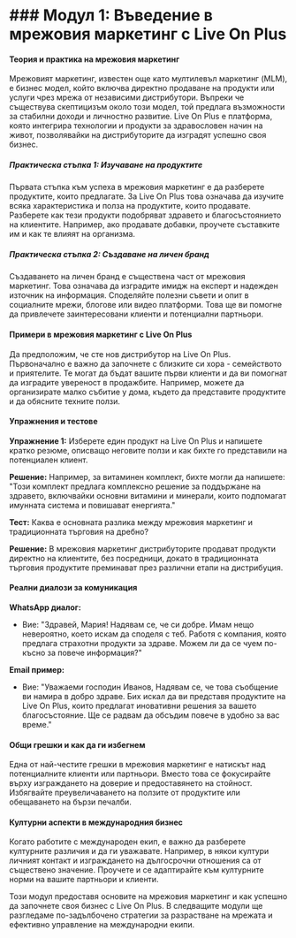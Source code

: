 # ### Модул 1: Въведение в мрежовия маркетинг с Live On Plus

#### Теория и практика на мрежовия маркетинг

Мрежовият маркетинг, известен още като мултилевъл маркетинг (MLM), е бизнес модел, който включва директно продаване на продукти или услуги чрез мрежа от независими дистрибутори. Въпреки че съществува скептицизъм около този модел, той предлага възможности за стабилни доходи и личностно развитие. Live On Plus е платформа, която интегрира технологии и продукти за здравословен начин на живот, позволявайки на дистрибуторите да изградят успешно своя бизнес.

##### Практическа стъпка 1: Изучаване на продуктите

Първата стъпка към успеха в мрежовия маркетинг е да разберете продуктите, които предлагате. За Live On Plus това означава да изучите всяка характеристика и полза на продуктите, които продавате. Разберете как тези продукти подобряват здравето и благосъстоянието на клиентите. Например, ако продавате добавки, проучете съставките им и как те влияят на организма.

##### Практическа стъпка 2: Създаване на личен бранд

Създаването на личен бранд е съществена част от мрежовия маркетинг. Това означава да изградите имидж на експерт и надежден източник на информация. Споделяйте полезни съвети и опит в социалните мрежи, блогове или видео платформи. Това ще ви помогне да привлечете заинтересовани клиенти и потенциални партньори.

#### Примери в мрежовия маркетинг с Live On Plus

Да предположим, че сте нов дистрибутор на Live On Plus. Първоначално е важно да започнете с близките си хора - семейството и приятелите. Те могат да бъдат вашите първи клиенти и да ви помогнат да изградите увереност в продажбите. Например, можете да организирате малко събитие у дома, където да представите продуктите и да обясните техните ползи.

#### Упражнения и тестове

**Упражнение 1:** Изберете един продукт на Live On Plus и напишете кратко резюме, описващо неговите ползи и как бихте го представили на потенциален клиент. 

**Решение:** Например, за витаминен комплект, бихте могли да напишете: "Този комплект предлага комплексно решение за поддържане на здравето, включвайки основни витамини и минерали, които подпомагат имунната система и повишават енергията."

**Тест:** Каква е основната разлика между мрежовия маркетинг и традиционната търговия на дребно?

**Решение:** В мрежовия маркетинг дистрибуторите продават продукти директно на клиентите, без посредници, докато в традиционната търговия продуктите преминават през различни етапи на дистрибуция.

#### Реални диалози за комуникация

**WhatsApp диалог:**
- Вие: "Здравей, Мария! Надявам се, че си добре. Имам нещо невероятно, което искам да споделя с теб. Работя с компания, която предлага страхотни продукти за здраве. Можем ли да се чуем по-късно за повече информация?"

**Email пример:**
- Вие: "Уважаеми господин Иванов, Надявам се, че това съобщение ви намира в добро здраве. Бих искал да ви представя продуктите на Live On Plus, които предлагат иновативни решения за вашето благосъстояние. Ще се радвам да обсъдим повече в удобно за вас време."

#### Общи грешки и как да ги избегнем

Една от най-честите грешки в мрежовия маркетинг е натискът над потенциалните клиенти или партньори. Вместо това се фокусирайте върху изграждането на доверие и предоставянето на стойност. Избягвайте преувеличаването на ползите от продуктите или обещаването на бързи печалби.

#### Културни аспекти в международния бизнес

Когато работите с международен екип, е важно да разберете културните различия и да ги уважавате. Например, в някои култури личният контакт и изграждането на дългосрочни отношения са от съществено значение. Проучете и се адаптирайте към културните норми на вашите партньори и клиенти.

Този модул предоставя основите на мрежовия маркетинг и как успешно да започнете своя бизнес с Live On Plus. В следващите модули ще разгледаме по-задълбочено стратегии за разрастване на мрежата и ефективно управление на международни екипи.